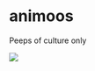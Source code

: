 # animoos
Peeps of culture only

<img src="https://images-wixmp-ed30a86b8c4ca887773594c2.wixmp.com/f/5e5896a5-4a79-496a-bea4-81f26cfa2650/deg0ooa-4b0c6abd-9617-4181-b7b4-599048c82700.png/v1/fill/w_1280,h_785,strp/hu_tao_genshin_impact_transparent_render_png_by_deg5270_deg0ooa-fullview.png?token=eyJ0eXAiOiJKV1QiLCJhbGciOiJIUzI1NiJ9.eyJzdWIiOiJ1cm46YXBwOiIsImlzcyI6InVybjphcHA6Iiwib2JqIjpbW3siaGVpZ2h0IjoiPD03ODUiLCJwYXRoIjoiXC9mXC81ZTU4OTZhNS00YTc5LTQ5NmEtYmVhNC04MWYyNmNmYTI2NTBcL2RlZzBvb2EtNGIwYzZhYmQtOTYxNy00MTgxLWI3YjQtNTk5MDQ4YzgyNzAwLnBuZyIsIndpZHRoIjoiPD0xMjgwIn1dXSwiYXVkIjpbInVybjpzZXJ2aWNlOmltYWdlLm9wZXJhdGlvbnMiXX0.TIwgwpo_ARCynavhT1KP7idOQJLp4KkLWYcfk1Y4MHw" />
